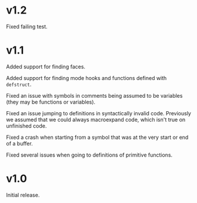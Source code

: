 # v1.2

Fixed failing test.

# v1.1

Added support for finding faces.

Added support for finding mode hooks and functions defined with
`defstruct`.

Fixed an issue with symbols in comments being assumed to be variables
(they may be functions or variables).

Fixed an issue jumping to definitions in syntactically invalid
code. Previously we assumed that we could always macroexpand code,
which isn't true on unfinished code.

Fixed a crash when starting from a symbol that was at the very start
or end of a buffer.

Fixed several issues when going to definitions of primitive functions.

# v1.0

Initial release.
